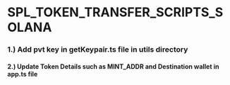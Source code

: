 # SPL_TOKEN_TRANSFER_SCRIPTS_SOLANA

### 1.) Add pvt key in getKeypair.ts file in utils directory

#### 2.) Update Token Details such as MINT_ADDR and Destination wallet in app.ts file
